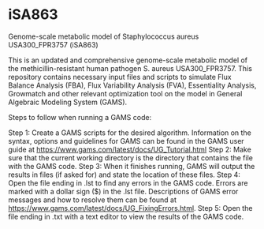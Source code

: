 # iSA863
Genome-scale metabolic model of Staphylococcus aureus USA300_FPR3757 (iSA863)

This is an updated and comprehensive genome-scale metabolic model of the methicillin-resistant human pathogen S. aureus  USA300_FPR3757. This repository contains necessary input files and scripts to simulate Flux Balance Analysis (FBA), Flux Variability Analysis (FVA), Essentiality Analysis, Growmatch and other relevant optimization tool on the model in General Algebraic Modeling System (GAMS). 

Steps to follow when running a GAMS code:

Step 1: Create a GAMS scripts for the desired algorithm. Information on the syntax, options and guidelines for GAMS can be found in the GAMS user guide at https://www.gams.com/latest/docs/UG_Tutorial.html 
Step 2: Make sure that the current working directory is the directory that contains the file with the GAMS code. 
Step 3: When it finishes running, GAMS will output the results in files (if asked for) and state the location of these files.
Step 4: Open the file ending in .lst to find any errors in the GAMS code. Errors are marked with a dollar sign ($) in the .lst file. Descriptions of GAMS error messages and how to resolve them can be found at https://www.gams.com/latest/docs/UG_FixingErrors.html. 
Step 5: Open the file ending in .txt with a text editor to view the results of the GAMS code.
